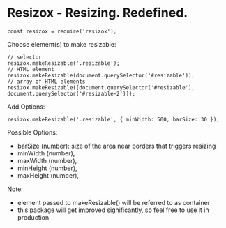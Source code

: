 # Resizox - Resizing. Redefined.

`const resizox = require('resizox');`

Choose element(s) to make resizable:
```
// selector
resizox.makeResizable('.resizable');
// HTML element
resizox.makeResizable(document.querySelector('#resizable'));
// array of HTML elements
resizox.makeResizable([document.querySelector('#resizable'), document.querySelector('#resizable-2')]);
```

Add Options:
```
resizox.makeResizable('.resizable', { minWidth: 500, barSize: 30 });
```

Possible Options:
  - barSize (number): size of the area near borders that triggers resizing
  - minWidth (number),
  - maxWidth (number),  
  - minHeight (number),
  - maxHeight (number),

Note:
  - element passed to makeResizable() will be referred to as container
  - this package will get improved significantly, so feel free to use it in production
